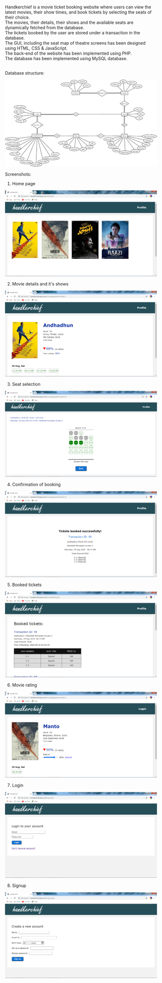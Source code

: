 Handkerchief is a movie ticket booking website where users can view the latest movies, their show times, and book tickets by selecting the seats of their choice. <br />
The movies, their details, their shows and the available seats are dynamically fetched from the database.<br />
The tickets booked by the user are stored under a transaction in the database.<br />
The GUI, including the seat map of theatre screens has been designed using HTML, CSS & JavaScript.<br />
The back-end of the website has been implemented using PHP.<br />
The database has been implemented using MySQL database.<br />

<br/>
Database structure:

![Entity Relationship diagram](screenshots/erdiagram.png)

Screenshots:

1) Home page

![Index page](screenshots/index.png)

2) Movie details and it's shows

![Movie page](screenshots/moviepage.png)

3) Seat selection

![Screen page](screenshots/screenpage.png)

4) Confirmation of booking

![Ticket](screenshots/ticket.png)

5) Booked tickets

![Booked tickets](screenshots/booked.png)

6) Movie rating

![Movie rating](screenshots/rating.png)

7) Login

![Login page](screenshots/login.png)

8) Signup

![Signup page](screenshots/signup.png)
